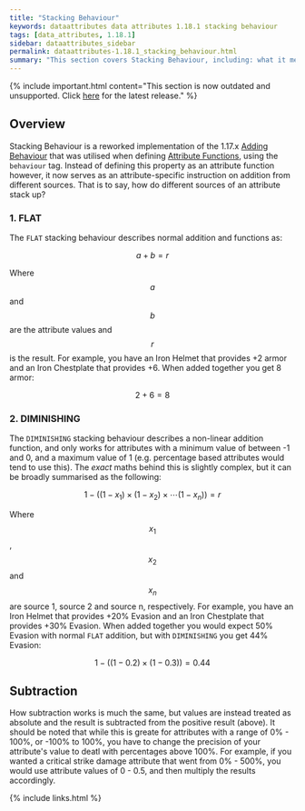 ```yaml
---
title: "Stacking Behaviour"
keywords: dataattributes data attributes 1.18.1 stacking behaviour
tags: [data_attributes, 1.18.1]
sidebar: dataattributes_sidebar
permalink: dataattributes-1.18.1_stacking_behaviour.html
summary: "This section covers Stacking Behaviour, including: what it means; what it does; and how it's different from previous releases."
---
```


{% include important.html content="This section is now outdated and unsupported. Click [here](dataattributes-1.18.2_home) for the latest release." %}

## Overview

Stacking Behaviour is a reworked implementation of the 1.17.x [Adding Behaviour](dataattributes-1.17.1_adding_behaviour.html) that was utilised when defining [Attribute Functions](dataattributes-1.17.1_attribute_functions.html), using the `behaviour` tag. Instead of defining this property as an attribute function however, it now serves as an attribute-specific instruction on addition from different sources. That is to say, how do different sources of an attribute stack up?

### 1. FLAT

The `FLAT` stacking behaviour describes normal addition and functions as:

$$a+b=r$$

Where $$a$$ and $$b$$ are the attribute values and $$r$$ is the result. For example, you have an Iron Helmet that provides +2 armor and an Iron Chestplate that provides +6. When added together you get 8 armor:

$$2+6=8$$

### 2. DIMINISHING

The `DIMINISHING` stacking behaviour describes a non-linear addition function, and only works for attributes with a minimum value of between -1 and 0, and a maximum value of 1 (e.g. percentage based attributes would tend to use this). The *exact* maths behind this is slightly complex, but it can be broadly summarised as the following:

$$1-((1-x_1)\times(1-x_2)\times\cdots(1-x_n))=r$$

Where $$x_1$$, $$x_2$$ and $$x_n$$ are source 1, source 2 and source n, respectively. For example, you have an Iron Helmet that provides +20% Evasion and an Iron Chestplate that provides +30% Evasion. When added together you would expect 50% Evasion with normal `FLAT` addition, but with `DIMINISHING` you get 44% Evasion:

$$1-((1-0.2)\times(1-0.3))=0.44$$

## Subtraction

How subtraction works is much the same, but values are instead treated as absolute and the result is subtracted from the positive result (above). It should be noted that while this is greate for attributes with a range of 0% - 100%, or -100% to 100%, you have to change the precision of your attribute's value to deatl with percentages above 100%. For example, if you wanted a critical strike damage attribute that went from 0% - 500%, you would use attribute values of 0 - 0.5, and then multiply the results accordingly.

{% include links.html %}
